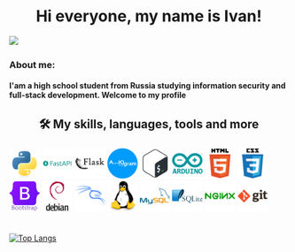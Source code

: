 <h1 align="center">Hi everyone, my name is Ivan!</h1>

<img src="https://media.giphy.com/media/KxbHmvL3MGcctzlfdX/giphy.gif" width=500>

<h3 align="start">
  About me:
</h3>
<h4 align="start">
   I'am a high school student from Russia studying information security and full-stack development. Welcome to my profile
</h4>

<h2 align='center'>
🛠️ My skills, languages, tools and more
  <br>
</h2>

<h3 align="start">
<img src="https://github.com/devicons/devicon/blob/master/icons/python/python-original.svg" title="python"  alt="python" width="55" height="55"/>
<img src="https://github.com/devicons/devicon/blob/master/icons/fastapi/fastapi-original-wordmark.svg" title="fastapi"  alt="fastapi" width="55" height="55"/>
<img src="https://github.com/devicons/devicon/blob/master/icons/flask/flask-original-wordmark.svg" title="flask"  alt="flask" width="55" height="55"/>
<img src="https://github.com/darkfos/darkfos/blob/main/33784865.png" title="aiogram"  alt="aiogram" width="55" height="55"/>
<img src="https://github.com/devicons/devicon/blob/master/icons/bash/bash-original.svg" title="bash"  alt="bash" width="55" height="55"/>
<img src="https://github.com/devicons/devicon/blob/master/icons/arduino/arduino-original-wordmark.svg" title="arduino"  alt="arduino" width="55" height="55"/>
<img src="https://github.com/devicons/devicon/blob/master/icons/html5/html5-original-wordmark.svg" title="html"  alt="html" width="55" height="55"/>
<img src="https://github.com/devicons/devicon/blob/master/icons/css3/css3-original-wordmark.svg" title="css"  alt="css" width="55" height="55"/>
<img src="https://github.com/devicons/devicon/blob/master/icons/bootstrap/bootstrap-original-wordmark.svg" title="bootstrap"  alt="bootstrap" width="55" height="55"/>
<img src="https://github.com/devicons/devicon/blob/master/icons/debian/debian-original-wordmark.svg" title="debian"  alt="debian" width="55" height="55"/>
<img src="https://github.com/canaleal/devicon/blob/new-icon-kali-linux/icons/kalilinux/kalilinux-original-wordmark.svg" title="kali"  alt="kali" width="55" height="55"/>
<img src="https://github.com/devicons/devicon/blob/master/icons/linux/linux-original.svg" title="linux"  alt="linux" width="55" height="55"/>
<img src="https://github.com/devicons/devicon/blob/master/icons/mysql/mysql-original-wordmark.svg" title="mysql"  alt="mysql" width="55" height="55"/>
<img src="https://github.com/devicons/devicon/blob/master/icons/sqlite/sqlite-original-wordmark.svg" title="sqlite"  alt="sqlite" width="55" height="55"/>
<img src="https://github.com/devicons/devicon/blob/master/icons/nginx/nginx-original.svg" title="nginx"  alt="nginx" width="55" height="55"/>
<img src="https://github.com/devicons/devicon/blob/master/icons/git/git-original-wordmark.svg" title="git"  alt="git" width="55" height="55"/>
  <br><br>
</h3>


[![Top Langs](https://github-readme-stats.vercel.app/api/top-langs/?username=kernel-paniccc&layout=compact&theme=vision-friendly-dark)](https://github.com/anuraghazra/github-readme-stats)

